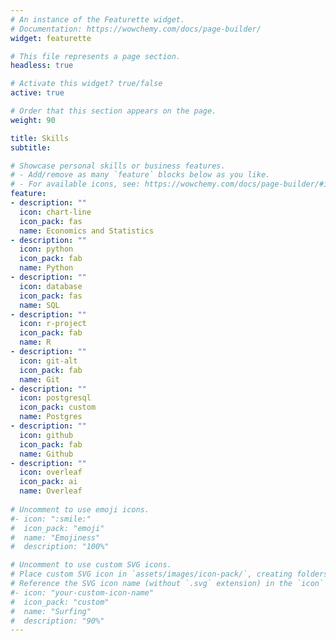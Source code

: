 ```yaml
---
# An instance of the Featurette widget.
# Documentation: https://wowchemy.com/docs/page-builder/
widget: featurette

# This file represents a page section.
headless: true

# Activate this widget? true/false
active: true

# Order that this section appears on the page.
weight: 90

title: Skills
subtitle:

# Showcase personal skills or business features.
# - Add/remove as many `feature` blocks below as you like.
# - For available icons, see: https://wowchemy.com/docs/page-builder/#icons
feature:
- description: ""
  icon: chart-line
  icon_pack: fas
  name: Economics and Statistics
- description: ""
  icon: python
  icon_pack: fab
  name: Python
- description: ""
  icon: database
  icon_pack: fas
  name: SQL
- description: ""
  icon: r-project
  icon_pack: fab
  name: R
- description: ""
  icon: git-alt
  icon_pack: fab
  name: Git
- description: ""
  icon: postgresql
  icon_pack: custom
  name: Postgres
- description: ""
  icon: github
  icon_pack: fab
  name: Github
- description: ""
  icon: overleaf
  icon_pack: ai
  name: Overleaf
  
# Uncomment to use emoji icons.
#- icon: ":smile:"
#  icon_pack: "emoji"
#  name: "Emojiness"
#  description: "100%"  

# Uncomment to use custom SVG icons.
# Place custom SVG icon in `assets/images/icon-pack/`, creating folders if necessary.
# Reference the SVG icon name (without `.svg` extension) in the `icon` field.
#- icon: "your-custom-icon-name"
#  icon_pack: "custom"
#  name: "Surfing"
#  description: "90%"
---
```

